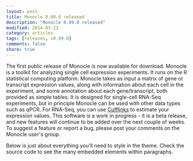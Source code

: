 ```yaml
---
layout: post
title: Monocle 0.99.0 released
description: "Monocle 0.99.0 released"
modified: 2014-03-23
category: articles
tags: [releases, v0.99.0]
comments: false
share: true
---
```


The first public release of Monocle is now available for download. Monocle is a toolkit for analyzing single cell expression experiments. It runs on the R statistical computing platform.
Monocle takes as input a matrix of gene or transcript expression values, along with information about each cell in the experiment, and some annotation about each gene/transcript, both provided as simple tables. It is designed for single-cell RNA-Seq experiments, but in principle Monocle can be used with other data types such as qPCR. For RNA-Seq, you can use [Cufflinks](http://cufflinks.cbcb.umd.edu) to estimate your expression values.
This software is a work in progress - it is a beta release, and new features will continue to be added over the next couple of weeks. To suggest a feature or report a bug, please post your comments on the Monocle user's group.

Below is just about everything you'll need to style in the theme. Check the source code to see the many embedded elements within paragraphs.
